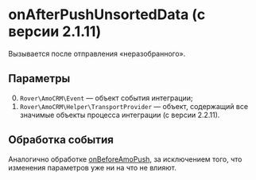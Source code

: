 # onAfterPushUnsortedData (с версии 2.1.11)
Вызывается после отправления «неразобранного».

## Параметры
0. `Rover\AmoCRM\Event` — объект события интеграции;
1. `Rover\AmoCRM\Helper\TransportProvider` — объект, содержащий все значимые объекты процесса интеграции (с версии 2.2.11).

## Обработка события
Аналогично обработке [onBeforeAmoPush](./onbeforeamopush.md), за исключением того, что изменения параметров уже ни на что не влияют.